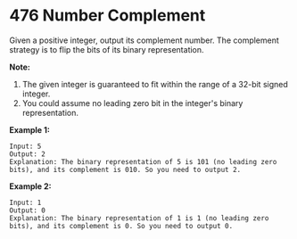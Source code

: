 # 476 Number Complement

Given a positive integer, output its complement number. The complement strategy
is to flip the bits of its binary representation.

__Note:__

1. The given integer is guaranteed to fit within the range of a 32-bit signed
   integer.
2. You could assume no leading zero bit in the integer's binary representation.

__Example 1:__

```
Input: 5
Output: 2
Explanation: The binary representation of 5 is 101 (no leading zero bits), and its complement is 010. So you need to output 2.
```

__Example 2:__

```
Input: 1
Output: 0
Explanation: The binary representation of 1 is 1 (no leading zero bits), and its complement is 0. So you need to output 0.
```

